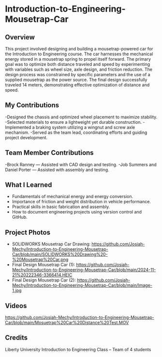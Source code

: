# Introduction-to-Engineering-Mousetrap-Car
## Overview
This project involved designing and building a mousetrap-powered car for the Introduction to Engineering course. The car harnesses the mechanical energy stored in a mousetrap spring to propel itself forward. The primary goal was to optimize both distance traveled and speed by experimenting with variables such as wheel size, axle design, and friction reduction. The design process was constrained by specific parameters and the use of a supplied mousetrap as the power source. The final design successfully traveled 14 meters, demonstrating effective optimization of distance and speed.


## My Contributions
-Designed the chassis and optimized wheel placement to maximize stability.
-Selected materials to ensure a lightweight yet durable construction.
-Implemented a braking system utilizing a wingnut and screw axle mechanism.
-Served as the team lead, coordinating efforts and guiding project development.

## Team Member Contributions
-Brock Ranney — Assisted with CAD design and testing.
-Job Summers and Daniel Porter — Assisted with assembly and testing.

## What I Learned
- Fundamentals of mechanical energy and energy conversion.
- Importance of friction and weight distribution in vehicle performance.
- Practical skills in basic fabrication and assembly.
- How to document engineering projects using version control and GitHub.


## Project Photos
- SOLIDWORKS Mousetrap Car Drawing: https://github.com/Josiah-Mechy/Introduction-to-Engineering-Mousetrap-Car/blob/main/SOLIDWORKS%20Drawing%20-%20Mousetrap%20Car.png
- Final Design Mousetrap Car (1): https://github.com/Josiah-Mechy/Introduction-to-Engineering-Mousetrap-Car/blob/main/2024-11-21%20222346-3366414.HEIC
- Final Design Mousetrap Car (2): https://github.com/Josiah-Mechy/Introduction-to-Engineering-Mousetrap-Car/blob/main/Image-1.jpg

## Videos
https://github.com/Josiah-Mechy/Introduction-to-Engineering-Mousetrap-Car/blob/main/Mosuetrap%20Car%20Distance%20Test.MOV


## Credits
Liberty University Introduction to Engineering Class – Team of 4 students

